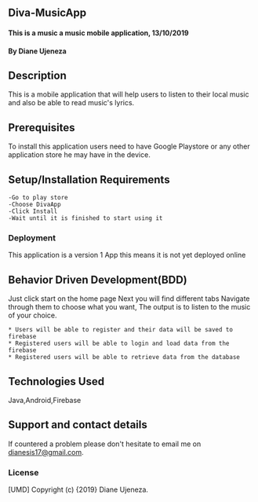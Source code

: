 ## Diva-MusicApp
#### This is a music a music mobile application, 13/10/2019
#### By Diane Ujeneza
## Description
This is a mobile application that will help users to listen to their local music and also be able to read music's lyrics.
## Prerequisites
To install this application users need to have Google Playstore or any other application store he may have in the device.

## Setup/Installation Requirements
    -Go to play store
    -Choose DivaApp
    -Click Install
    -Wait until it is finished to start using it

### Deployment
This application is a version 1 App this means it is not yet deployed online

## Behavior Driven Development(BDD)
Just click start on the home page
Next you will find different tabs
Navigate through them to choose what you want,
The output is to listen to the music of your choice.

    * Users will be able to register and their data will be saved to firebase
    * Registered users will be able to login and load data from the firebase
    * Registered users will be able to retrieve data from the database

## Technologies Used
Java,Android,Firebase
## Support and contact details
If countered a problem please don't hesitate to email me on dianesis17@gmail.com.
### License
[UMD]
Copyright (c) {2019} Diane Ujeneza.